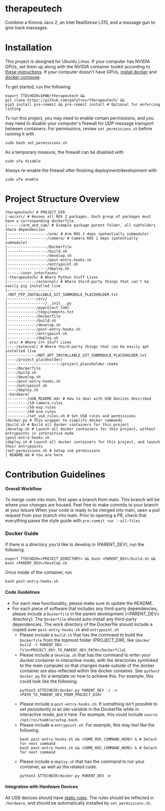 # therapeutech
Combine a Kinova Jaco 2, an Intel RealSense L515, and a massage gun to give back massages.

# Installation
This project is designed for Ubuntu Linux. If your computer has NVIDIA GPUs, set them up along with the NVIDIA container toolkit according to [these instructions](https://github.com/garylvov/dev_env/tree/main/setup_scripts/nvidia). If your computer doesn't have GPUs, [install docker](https://docs.docker.com/desktop/setup/install/linux/) and [docker compose](https://docs.docker.com/compose/install/linux/#install-using-the-repository).

To get started, run the following.
```
export TTECHDIR=$PWD/therapeutech &&
git clone https://github.com/garylvov/therapeutech/ &&
pip3 install pre-commit && pre-commit install # Optional for enforcing linting
```

To run this project, you may need to enable certain permissions, and you may need to disable your computer's firewall for UDP message transport between containers.
For permissions, review ```set_permissions.sh``` before running it with
```
sudo bash set_permissions.sh
```
As a temporary measure, the firewall can be disabled with
```
sudo ufw disable
```
Always re-enable the firewall after finishing deployment/development with
```
sudo ufw enable
```
# Project Structure Overview
```
therapeutech/ # PROJECT_DIR
|-ws/src/ # Houses all ROS 2 packages. Each group of packages must have a corresponding dockerfile.
|------/arm_and_cam/ # Example package parent folder, all subfolders share dependencies
|------------------/arm/ # Arm ROS 2 deps (potentially submodule)
|------------------/camera/ # Camera ROS 2 deps (potentially submodule)
|------------------/Dockerfile
|------------------/build.sh
|------------------/develop.sh
|------------------/post-entry-hooks.sh
|------------------/entrypoint.sh
|------------------/deploy.sh
|------/user_interfaces/
|-therapeutech/ # Where Python Stuff Lives
|-------------/external/ # Where third-party things that can't be easily pip installed live
|----------------------/NOT_PIP_INSTALLABLE_GIT_SUBMODULE_PLACEHOLDER.txt
|-------------/src/
|-----------------/__init__.py
|-------------/pyproject.toml
|-------------/requirements.txt
|-------------/Dockerfile
|-------------/build.sh
|-------------/develop.sh
|-------------/post-entry-hooks.sh
|-------------/entrypoint.sh
|-------------/deploy.sh
|-src/ # Where C++ Stuff Lives
|----/external/ # Where third-party things that can be easily apt installed live
|-------------/NOT_APT_INSTALLABLE_GIT_SUBMODULE_PLACEHOLDER.txt
|----/project_placeholder/
|------------------------/project_placeholder.cmake
|----/Dockerfile
|----/build.sh
|----/develop.sh
|----/post-entry-hooks.sh
|----/entrypoint.sh
|----/deploy.sh
|-hardware/
|---------/USB_README.md/ # How to deal with USB Devices described
|---------/10-camera.rules
|---------/50-esp.rules
|---------/60-arm.rules
|---------/set_usb_rules.sh # Set USB rules and permissions
|docker.py # Thin wrapper to simplify docker commands
|build.sh # Build all docker containers for this project
|develop.sh # Launch all docker containers for this project, without entrypoints in interactive mode
|post-entry-hooks.sh
|deploy.sh # Launch all docker containers for this project, and launch their entrypoints
|set-permissions.sh # Setup usb permissions
| README.md # You are here
```

# Contribution Guidelines
#### Overall Workflow
To merge code into main, first open a branch from main.
This branch will be where your changes are housed.
Feel free to make commits to your branch at your leisure
When your code is ready to be merged into main, open a pull request from your branch into main.
Prior to opening a PR, check that everything pases the style guide with ```pre-commit run --all-files```

### Docker Guide
If there is a directory you'd like to develop in (PARENT_DEV), run the following.

```
export TTECHDIR=<PROJECT_DIRECTORY> && bash <PARENT_DEV>/build.sh && bash <PARENT_DEV>/develop.sh
```

Once inside of the container, run
```
bash post-entry-hooks.sh
```

#### Code Guidelines
- For each new functionality, please make sure to update the README.
- For each piece of software that includes any third-party dependencies, please include a ``Dockerfile`` in the parent development (<PARENT_DEV> directory).
  The ``Dockerfile`` should auto-install any third-party dependencies. The work directory of the Dockerfile should include a copied over ``post-entry-hooks.sh`` and ``entrypoint.sh``
  -  Please include a ``build.sh`` that has the command to build the ``Dockerfile`` from the topmost folder (PROJECT_DIR), like (``docker build -t PARENT_DEV --file<PROJECT_DEV_TO_PARENT_DEV_PATH>/Dockerfile``).
  -  Please include a ``develop.sh`` that has the command to enter your docker container in interactive mode, with the directories symlinked to the main computer so that
     changes made outside of the docker container are also reflected within the docker container.
     See ```python3 docker.py``` for a template on how to achieve this.
     For example, this could look like the following.
      ```
      python3 $TTECHDIR/docker.py PARENT_DEV -i -v <PATH_TO_PARENT_DEV_FROM_PROJECT_DIR>
      ```
  - Please include a ``post-entry-hooks.sh``. If something isn't possible to set persistently in an ```ENV``` variable in the Dockerfile while in interactive mode, put it here.
    For example, this could include ```source /opt/ros/humble/setup.bash```.
  - Please include a ``entrypoint.sh``. For example, this may lool like the following.
    ```
    bash post-entry-hooks.sh && <SOME_ROS_COMMAND_HERE> & # Detach for next command
    bash post-entry-hooks.sh && <SOME_ROS_COMMAND_HERE> & # Detach for next command
    ```
  - Please include a ``deploy.sh`` that has the command to run your container, as well as the related code.
    ```
    python3 $TTECHDIR/docker.py PARENT_DEV -e
    ```

#### Integration with Hardware Devices
All USB devices should have [static rules](https://msadowski.github.io/linux-static-port/).
The rules should be reflected in ``/hardware``, and should be automatically installed by ``set_permissions.sh``.
